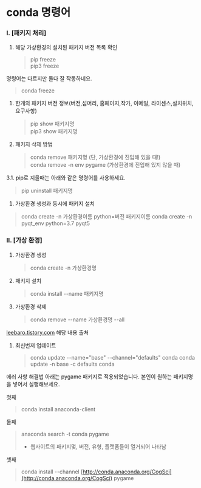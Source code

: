 # conda 명령어



### I. \[패키지 처리\]

1. 해당 가상환경의 설치된 패키지 버전 목록 확인 

   > pip freeze  
   > pip3 freeze

명령어는 다르지만 둘다 잘 작동하네요.

> conda freeze

1. 한개의 패키지 버전 정보\(버전,섬머리, 홈페이지,작가, 이메일, 라이센스,설치위치,요구사항\)

   > pip show 패키지명  
   > pip3 show 패키지명

2. 패키지 삭제 방법

   > conda remove 패키지명 \(단, 가상환경에 진입해 있을 때!\)  
   > conda remove -n env pygame \(가상환경에 진입해 있지 않을 때\)

3.1. pip로 지울때는 아래와 같은 명령어를 사용하세요.

> pip uninstall 패키지명

1. 가상환경 생성과 동시에 패키지 설치 

> conda create -n 가상환경이름 python=버전 패키지이름 conda create -n pyqt\_env python=3.7 pyqt5

### II. \[가상 환경\]

1. 가상환경 생성

   > conda create -n 가상환경명

2. 패키지 설치

   > conda install --name 패키지명

3. 가상환경 삭제

   > conda remove --name 가상환경명 --all

[leebaro.tistory.com](https://leebaro.tistory.com/entry/anaconda%EC%97%90%EC%84%9C-%EA%B0%80%EC%83%81%ED%99%98%EA%B2%BD-%EC%82%AD%EC%A0%9C%ED%95%98%EA%B8%B0) 해당 내용 출처

1. 최신번저 업데이트 

   > conda update --name="base" --channel="defaults" conda conda update -n base -c defaults conda

에러 사항 해결법 아래는 pygame 패키지로 적용되었습니다. 본인이 원하는 패키지명을 넣어서 실행해보세요.

첫째

> conda install anaconda-client

둘째

> anaconda search -t conda pygame
>
> * 웹사이트의 패키지몇, 버전, 유형, 플랫폼들이 열거되어 나타남

셋째

> conda install --channel [http://conda.anaconda.org/CogSci](http://conda.anaconda.org/CogSci) pygame

